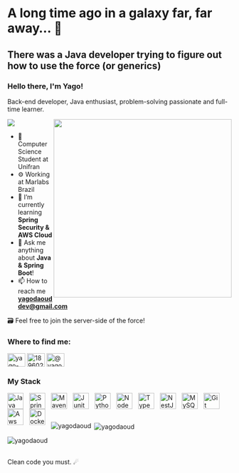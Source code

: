 # A long time ago in a galaxy far, far away… 🌌

## There was a Java developer trying to figure out how to use the force (or generics)

### Hello there, I'm Yago!
<p>Back-end developer, Java enthusiast, problem-solving passionate and full-time learner.</p>
<img align="right" width="400" src="https://i.pinimg.com/originals/6e/a5/fd/6ea5fd598477f4eb62253fc3004039ca.gif">

![](https://komarev.com/ghpvc/?username=yagodaoud&color=green)
- 📕 Computer Science Student at Unifran
- ⚙ Working at Marlabs Brazil
- 🌱 I’m currently learning **Spring Security & AWS Cloud**
- 💬 Ask me anything about **Java & Spring Boot**!
- 📫 How to reach me **yagodaouddev@gmail.com**

🗃 Feel free to join the server-side of the force!
<br />


### Where to find me:
<p align="left">
<a href="https://linkedin.com/in/yago-andrade-dev" target="blank"><img align="center" src="https://raw.githubusercontent.com/rahuldkjain/github-profile-readme-generator/master/src/images/icons/Social/linked-in-alt.svg" alt="yago-andrade-dev" height="30" width="40" /></a>
<a href="https://stackoverflow.com/users/18960242" target="blank"><img align="center" src="https://raw.githubusercontent.com/rahuldkjain/github-profile-readme-generator/master/src/images/icons/Social/stack-overflow.svg" alt="18960242" height="30" width="40" /></a>
<a href="https://medium.com/@yagodaouddev" target="blank"><img align="center" src="https://raw.githubusercontent.com/rahuldkjain/github-profile-readme-generator/master/src/images/icons/Social/medium.svg" alt="@yagodaouddev" height="30" width="40" /></a>
</p>



### My Stack

<div>
<img align="left" alt="Java" width="36px" src="https://cdn.jsdelivr.net/gh/devicons/devicon/icons/java/java-original-wordmark.svg" style="padding-right:10px;">
<img align="left" alt="Spring" width="36px" src="https://cdn.jsdelivr.net/gh/devicons/devicon/icons/spring/spring-original.svg" style="padding-right:10px;">
<img align="left" alt="Maven" width="36px" src="https://cdn.jsdelivr.net/gh/devicons/devicon@latest/icons/maven/maven-original.svg" style="padding-right:10px;">
<img align="left" alt="Junit" width="36px" src="https://cdn.jsdelivr.net/gh/devicons/devicon@latest/icons/junit/junit-plain-wordmark.svg" style="padding-right:10px;">
<img align="left" alt="Python" width="36px" src="https://cdn.jsdelivr.net/gh/devicons/devicon/icons/python/python-original.svg" style="padding-right:10px;">
<img align="left" alt="NodeJS" width="36px" src="https://cdn.jsdelivr.net/gh/devicons/devicon@latest/icons/nodejs/nodejs-original.svg" style="padding-right:10px;">
<img align="left" alt="TypeScript" width="36px" src="https://cdn.jsdelivr.net/gh/devicons/devicon@latest/icons/typescript/typescript-original.svg" style="padding-right:10px;">
<img align="left" alt="NestJS" width="36px" src="https://cdn.jsdelivr.net/gh/devicons/devicon@latest/icons/nestjs/nestjs-original.svg" style="padding-right:10px;">
<img align="left" alt="MySQL" width="36px" src="https://cdn.jsdelivr.net/gh/devicons/devicon/icons/mysql/mysql-original.svg" style="padding-right:10px;">
<img align="left" alt="Git" width="36px" src="https://cdn.jsdelivr.net/gh/devicons/devicon/icons/git/git-original.svg" style="padding-right:10px;">
<img align="left" alt="Aws" width="36px" src="https://cdn.jsdelivr.net/gh/devicons/devicon@latest/icons/amazonwebservices/amazonwebservices-original-wordmark.svg" style="padding-right:10px;">
<img align="left" alt="Docker" width="36px" src="https://cdn.jsdelivr.net/gh/devicons/devicon@latest/icons/docker/docker-plain.svg" style="padding-right:10px;">
          
          
</div>

<br />
<br />
<br />

<div> 
<p><img align="left" src="https://github-readme-stats.vercel.app/api/top-langs?username=yagodaoud&show_icons=true&locale=en&layout=compact&theme=dark" alt="yagodaoud" /></p>

<p>&nbsp;<img align="center" src="https://github-readme-stats.vercel.app/api?username=yagodaoud&show_icons=true&locale=en&theme=dark" alt="yagodaoud" /></p>
</div>
<p><img align="center" src="https://github-readme-streak-stats.herokuapp.com/?user=yagodaoud&theme=dark" alt="yagodaoud" /></p>

<br />
Clean code you must. ☄
